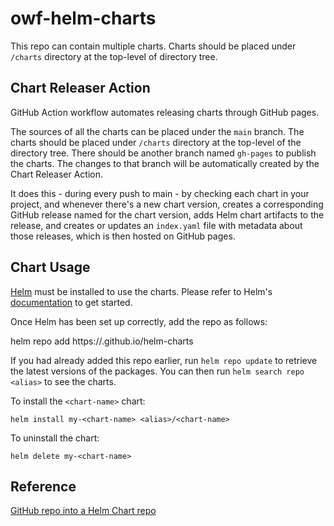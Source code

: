 # owf-helm-charts

This repo can contain multiple charts. Charts should be placed under `/charts` directory at the top-level of directory tree. 

## Chart Releaser Action

GitHub Action workflow automates releasing charts through GitHub pages. 

The sources of all the charts can be placed under the `main` branch. The charts should be placed under `/charts` directory at the top-level of the directory tree. There should be another branch named `gh-pages` to publish the charts. The changes to that branch will be automatically created by the Chart Releaser Action.

 It does this - during every push to main - by checking each chart in your project, and whenever there's a new chart version, creates a corresponding GitHub release named for the chart version, adds Helm chart artifacts to the release, and creates or updates an `index.yaml` file with metadata about those releases, which is then hosted on GitHub pages.

## Chart Usage

[Helm](https://helm.sh) must be installed to use the charts.  Please refer to
Helm's [documentation](https://helm.sh/docs) to get started.

Once Helm has been set up correctly, add the repo as follows:

  helm repo add <alias> https://<orgname>.github.io/helm-charts

If you had already added this repo earlier, run `helm repo update` to retrieve
the latest versions of the packages.  You can then run `helm search repo
<alias>` to see the charts.

To install the `<chart-name>` chart:
    
    helm install my-<chart-name> <alias>/<chart-name>

To uninstall the chart:
    
    helm delete my-<chart-name>
    
## Reference

[GitHub repo into a Helm Chart repo](https://blog.knoldus.com/how-to-turn-your-git-hub-repo-into-a-helm-charts-repo/)